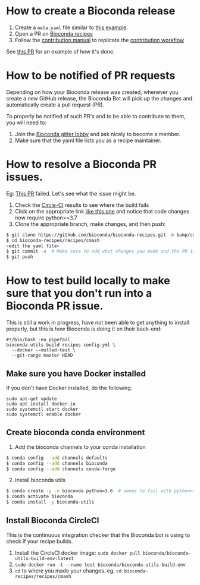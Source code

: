 # How to create a Bioconda release

1. Create a `meta.yaml` file similar to [this example](meta.yaml).
2. Open a PR on [Bioconda recipes](https://github.com/bioconda/bioconda-recipes)
3. Follow the [contribution manual](https://bioconda.github.io/contributor/index.html) to replicate the [contribution workflow](https://bioconda.github.io/contributor/workflow.html)

See [this PR](https://github.com/bioconda/bioconda-recipes/pull/20701) for an example of how it's done.

# How to be notified of PR requests

Depending on how your Bioconda release was created, whenever you create a new GitHub release, the Bioconda Bot will pick up the changes and automatically create a pull request (PR).

To properly be notified of such PR's and to be able to contribute to them, you will need to:

1. Join the [Bioconda gitter lobby](https://gitter.im/bioconda/Lobby) and ask nicely to become a member.
2. Make sure that the yaml file lists you as a recipe maintainer.

# How to resolve a Bioconda PR issues.

Eg: [This PR](https://github.com/bioconda/bioconda-recipes/pull/21112) failed. Let's see what the issue might be.

1. Check the [Circle-CI](https://github.com/bioconda/bioconda-recipes/pull/21112/checks?check_run_id=534673776) results to see where the build fails
2. Click on the appropriate link [like this one](https://circleci.com/gh/bioconda/bioconda-recipes/100487?utm_campaign=vcs-integration-link&utm_medium=referral&utm_source=github-checks-link) and notice that code changes now require python>=3.7
3. Clone the appropriate branch, make changes, and then push:
```bash
$ git clone https://github.com/bioconda/bioconda-recipes.git -b bump/cmash
$ cd bioconda-recipes/recipes/cmash
<edit the yaml file>
$ git commit -a  # Make sure to add what changes you made and the PR issue number to the commit message
$ git push

```

# How to test build locally to make sure that you don't run into a Bioconda PR issue.

This is still a work in progress, have not been able to get anything to install properly, but this is how Bioconda is doing it on their back-end:
```
#!/bin/bash -eo pipefail
bioconda-utils build recipes config.yml \
  --docker --mulled-test \
  --git-range master HEAD
```


## Make sure you have Docker installed

If you don't have Docker installed, do the following:
```
sudo apt-get update
sudo apt install docker.io
sudo systemctl start docker
sudo systemctl enable docker
```

## Create bioconda conda environment

1. Add the bioconda channels to your conda installation
```bash
$ conda config --add channels defaults
$ conda config --add channels bioconda
$ conda config --add channels conda-forge
```
2. Install bioconda utils
```bash
$ conda create -y -n bioconda python=3.6  # seems to fail with python>=3.7
$ conda activate bioconda
$ conda install -y bioconda-utils
```
## Install Bioconda CircleCI

This is the continuous integration checker that the Bioconda bot is using to check if your recipe builds.

1. Install the CircleCI docker image: `sudo docker pull bioconda/bioconda-utils-build-env:latest`
2. `sudo docker run -t --name test bioconda/bioconda-utils-build-env`
2. `cd` to where you made your changes. eg. `cd bioconda-recipes/recipes/cmash` 
 
